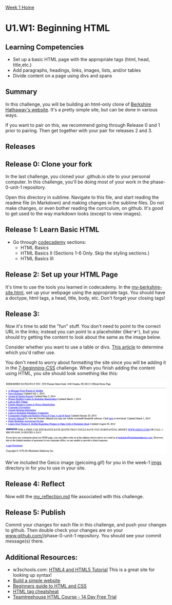 [Week 1 Home](../)

# U1.W1: Beginning HTML

## Learning Competencies
- Set up a basic HTML page with the appropriate tags (html, head, title,etc.)
- Add paragraphs, headings, links, images, lists, and/or tables
- Divide content on a page using divs and spans

## Summary
In this challenge, you will be building an html-only clone of [Berkshire Hathaway's website](http://www.berkshirehathaway.com/). It's a pretty simple site, but can be done in various ways.

If you want to pair on this, we recommend going through Release 0 and 1 prior to pairing. Then get together with your pair for releases 2 and 3.

## Releases

## Release 0: Clone your fork
In the last challenge, you cloned your <USERNAME>.github.io site to your personal computer. In this challenge, you'll be doing most of your work in the phase-0-unit-1 repository.

Open this directory in sublime. Navigate to this file, and start reading the readme file (in Markdown) and making changes in the sublime files. Do not make changes, or even bother reading the curriculum, on github. It's good to get used to the way markdown looks (except to view images).


## Release 1: Learn Basic HTML

- Go through [codecademy](http://www.codecademy.com/en/tracks/web) sections:
  - HTML Basics
  - HTML Basics II (Sections 1-6 Only. Skip the styling sections.)
  - HTML Basics III


## Release 2: Set up your HTML Page
It's time to use the tools you learned in codecademy. In the [my-berkshire-site.html](my-berkshire-site.html), set up your webpage using the appropriate tags. You should have a doctype, html tags, a head, title, body, etc. Don't forget your closing tags!


## Release 3:
Now it's time to add the "fun" stuff. You don't need to point to the correct URL in the links; instead you can point to a placeholder (like`"#"`), but you should try getting the content to look about the same as the image below.

Consider whether you want to use a table or divs. [This article](http://www.smashingmagazine.com/2009/04/08/from-table-hell-to-div-hell/) to determine which you'd rather use.

You don't need to worry about formatting the site since you will be adding it in the [7-beginning-CSS](../7-beginning-CSS) challenge. When you finish adding the content using HTML, you site should look something like this:

![unformatted berkshire](../imgs/unformatted-berkshire.png)

We've included the Geico image (geicoimg.gif) for you in the week-1 [imgs](imgs) directory in for you to use in your site.

## Release 4: Reflect
Now edit the [my_reflection.md](my_reflection.md) file associated with this challenge.

## Release 5: Publish
Commit your changes for each file in this challenge, and push your changes to github. Then double check your changes are on your www.github.com/<USERNAME>/phase-0-unit-1 repository. You should see your commit message(s) there.

## Additional Resources:
- w3schools.com: [HTML4 and HTML5 Tutorial](http://www.w3schools.com/html/) This is a great site for looking up syntax!
- [Build a simple website](http://teamtreehouse.com/library/build-a-simple-website)
- [Beginners guide to HTML and CSS](http://learn.shayhowe.com/html-css/)
- [HTML tag cheatsheat](http://skillcrush.com/wp-content/uploads/2012/06/HTML-Cheatsheet-Skillcrush.pdf)
- [Teamtreehouse HTML Course - 14 Day Free Trial](http://teamtreehouse.com/library/html)
